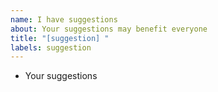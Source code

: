 ```yaml
---
name: I have suggestions
about: Your suggestions may benefit everyone
title: "[suggestion] "
labels: suggestion
---
```


- Your suggestions

